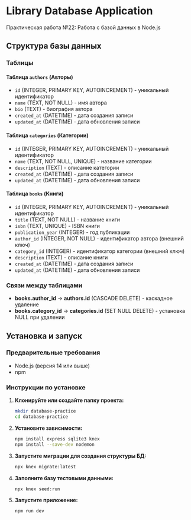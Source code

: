 # Library Database Application

Практическая работа №22: Работа с базой данных в Node.js

## Структура базы данных

### Таблицы

#### Таблица `authors` (Авторы)
- `id` (INTEGER, PRIMARY KEY, AUTOINCREMENT) - уникальный идентификатор
- `name` (TEXT, NOT NULL) - имя автора
- `bio` (TEXT) - биография автора
- `created_at` (DATETIME) - дата создания записи
- `updated_at` (DATETIME) - дата обновления записи

#### Таблица `categories` (Категории)
- `id` (INTEGER, PRIMARY KEY, AUTOINCREMENT) - уникальный идентификатор
- `name` (TEXT, NOT NULL, UNIQUE) - название категории
- `description` (TEXT) - описание категории
- `created_at` (DATETIME) - дата создания записи
- `updated_at` (DATETIME) - дата обновления записи

#### Таблица `books` (Книги)
- `id` (INTEGER, PRIMARY KEY, AUTOINCREMENT) - уникальный идентификатор
- `title` (TEXT, NOT NULL) - название книги
- `isbn` (TEXT, UNIQUE) - ISBN книги
- `publication_year` (INTEGER) - год публикации
- `author_id` (INTEGER, NOT NULL) - идентификатор автора (внешний ключ)
- `category_id` (INTEGER) - идентификатор категории (внешний ключ)
- `description` (TEXT) - описание книги
- `created_at` (DATETIME) - дата создания записи
- `updated_at` (DATETIME) - дата обновления записи

### Связи между таблицами

- **books.author_id** → **authors.id** (CASCADE DELETE) - каскадное удаление
- **books.category_id** → **categories.id** (SET NULL DELETE) - установка NULL при удалении

## Установка и запуск

### Предварительные требования

- Node.js (версия 14 или выше)
- npm

### Инструкции по установке

1. **Клонируйте или создайте папку проекта:**
   ```bash
   mkdir database-practice
   cd database-practice

2. **Установите зависимости:**
   ```bash
   npm install express sqlite3 knex
   npm install --save-dev nodemon

3. **Запустите миграции для создания структуры БД:**
   ```bash
   npx knex migrate:latest

4. **Заполните базу тестовыми данными:**
   ```bash
   npx knex seed:run

5. **Запустите приложение:**
   ```bash
   npm run dev